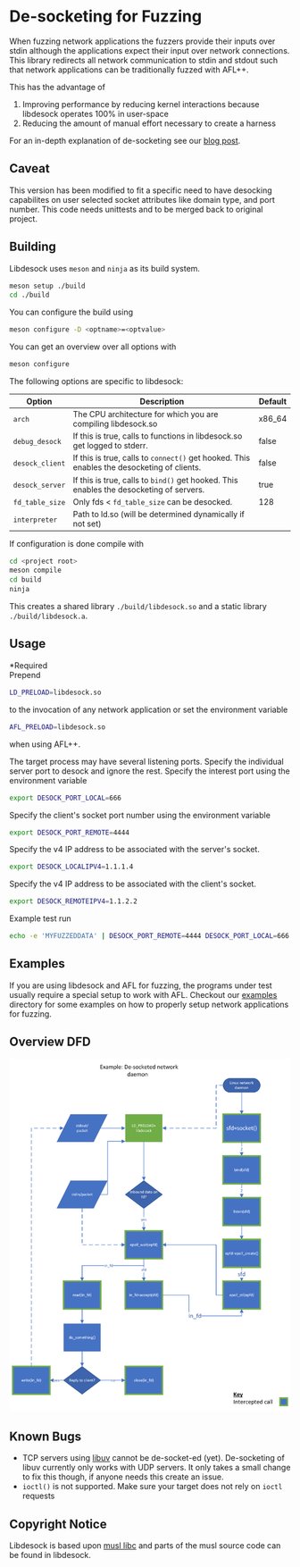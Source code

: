 # De-socketing for Fuzzing

When fuzzing network applications the fuzzers provide their inputs over stdin
although the applications expect their input over network connections.
This library redirects all network communication to stdin and stdout such that 
network applications can be traditionally fuzzed with AFL++.

This has the advantage of
1. Improving performance by reducing kernel interactions because libdesock operates 100% in user-space 
2. Reducing the amount of manual effort necessary to create a harness

For an in-depth explanation of de-socketing see our [blog post](https://lolcads.github.io/posts/2022/02/libdesock/).

## Caveat
This version has been modified to fit a specific need to have desocking capabilites on user selected socket attributes like domain type, and port number. 
This code needs unittests and to be merged back to original project.
## Building
Libdesock uses `meson` and `ninja` as its build system.

```sh
meson setup ./build
cd ./build
```

You can configure the build using
```sh
meson configure -D <optname>=<optvalue>
```

You can get an overview over all options with
```sh
meson configure
```

The following options are specific to libdesock:

| Option          | Description                                                                                | Default |
|-----------------|--------------------------------------------------------------------------------------------|---------|
| `arch`          | The CPU architecture for which you are compiling libdesock.so                              | x86_64  |
| `debug_desock`  | If this is true, calls to functions in libdesock.so get logged to stderr.                  | false   |
| `desock_client` | If this is true, calls to `connect()` get hooked. This enables the desocketing of clients. | false   |
| `desock_server` | If this is true, calls to `bind()` get hooked. This enables the desocketing of servers.    | true    |
| `fd_table_size` | Only fds < `fd_table_size` can be desocked.                                                | 128     |
| `interpreter`   | Path to ld.so (will be determined dynamically if not set)                                  |         |

If configuration is done compile with
```sh
cd <project root>
meson compile
cd build
ninja
```

This creates a shared library `./build/libdesock.so` and a static library `./build/libdesock.a`.

## Usage
*Required  
Prepend
```sh
LD_PRELOAD=libdesock.so
```
to the invocation of any network application or
set the environment variable
```sh
AFL_PRELOAD=libdesock.so
```
when using AFL++.  

The target process may have several listening ports. Specify the individual server port to desock and ignore the rest.
Specify the interest port using the environment variable 
```sh
export DESOCK_PORT_LOCAL=666
```
Specify the client's socket port number using the environment variable 
```sh
export DESOCK_PORT_REMOTE=4444
```
Specify the v4 IP address to be associated with the server's socket.
```sh
export DESOCK_LOCALIPV4=1.1.1.4 
```
Specify the v4 IP address to be associated with the client's socket.
```sh
export DESOCK_REMOTEIPV4=1.1.2.2
```
Example test run
```sh
echo -e 'MYFUZZEDDATA' | DESOCK_PORT_REMOTE=4444 DESOCK_PORT_LOCAL=666 DESOCK_LOCALIPV4=1.1.1.4 DESOCK_REMOTEIPV4=1.1.2.2 LD_PRELOAD=libdesock.so ./test-server 666
```

## Examples
If you are using libdesock and AFL for fuzzing, the programs under test
usually require a special setup to work with AFL. Checkout our [examples](./examples) 
directory for some examples on how to properly setup network applications for fuzzing.

## Overview DFD
![Network daemon dfd](libdesock.png)

## Known Bugs
- TCP servers using [libuv](https://libuv.org/) cannot be de-socket-ed (yet). De-socketing of libuv currently only works with UDP servers. It only takes a small change to fix this though, if anyone needs this create an issue.
- `ioctl()` is not supported. Make sure your target does not rely on `ioctl` requests

## Copyright Notice
Libdesock is based upon [musl libc](https://musl.libc.org/) and parts of the musl source code
can be found in libdesock.

